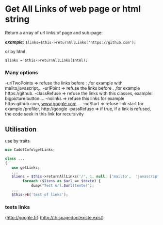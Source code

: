 # Get All Links of web page or html string

Return a array of url links of page and sub-page:

**_example:_**
`$links=$this->returnAllLinks('https://github.com');`

or by html

`$links = $this->returnAllLinks($html);`

### Many options

-urlTwoPoints => refuse the links before : ,for example with mailto,javascript,..
-urlPoint => refuse the links before . ,for example https://github.
-classRefuse => refuse the links with this classes, example: bigpicture button ...
-nolinks => refuse this links for example https:github.com, www.google.com ...
-noStart => refuse link start for example /profiler, http://google
-passRefuse => if true, if a link is refused, the code seek in this link for recursivity

## Utilisation

use by traits

```php
use CadotInfo\getLinks;

class ...
{
   use getLinks;
   ...
   $liens = $this->returnAllLinks('/', 1, null, ['mailto',  'javascript'], [''], ['bigpicture']);
        foreach ($liens as $url => $texte) {
            dump("Test url:$url(texte)");
   ...
   $this->E('test of links');

```

### tests links

(http://google.fr)
(http://thispagedontexiste.exist)
